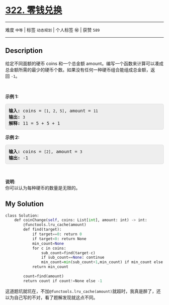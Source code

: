 # [322. 零钱兑换](https://leetcode-cn.com/problems/coin-change/)

---

难度 `中等` | 标签 `动态规划`  | 个人标签 ㊙️ | 获赞 `589`

---

## Description

<style>
section pre{
    background-color: #eee;
    border: 1px solid #ddd;
    padding:10px;
    border-radius: 5px;
}
</style>
<section>
<p>给定不同面额的硬币 coins 和一个总金额 amount。编写一个函数来计算可以凑成总金额所需的最少的硬币个数。如果没有任何一种硬币组合能组成总金额，返回&nbsp;<code>-1</code>。</p>
<p>&nbsp;</p>
<p><strong>示例&nbsp;1:</strong></p>
<pre><strong>输入: </strong>coins = <code>[1, 2, 5]</code>, amount = <code>11</code>
<strong>输出: </strong><code>3</code> 
<strong>解释:</strong> 11 = 5 + 5 + 1</pre>
<p><strong>示例 2:</strong></p>
<pre><strong>输入: </strong>coins = <code>[2]</code>, amount = <code>3</code>
<strong>输出: </strong>-1</pre>
<p>&nbsp;</p>
<p><strong>说明</strong>:<br>
你可以认为每种硬币的数量是无限的。</p>
</section>

## My Solution

```python
class Solution:
    def coinChange(self, coins: List[int], amount: int) -> int:
        @functools.lru_cache(amount)
        def find(target):
            if target==0: return 0
            if target<0: return None
            min_count=None
            for c in coins:
                sub_count=find(target-c)
                if sub_count==None: continue
                min_count=min(sub_count+1,min_count) if min_count else sub_count+1
            return min_count
        
        count=find(amount)
        return count if count!=None else -1
```

这道题坑就坑在，不加`@functools.lru_cache(amount)`就超时，我真是醉了，还以为自己写的不对，看了题解发现就这点不同。

